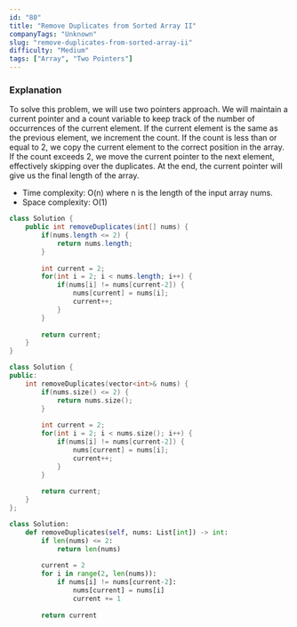 ```yaml
---
id: "80"
title: "Remove Duplicates from Sorted Array II"
companyTags: "Unknown"
slug: "remove-duplicates-from-sorted-array-ii"
difficulty: "Medium"
tags: ["Array", "Two Pointers"]
---
```


### Explanation
To solve this problem, we will use two pointers approach. We will maintain a current pointer and a count variable to keep track of the number of occurrences of the current element. If the current element is the same as the previous element, we increment the count. If the count is less than or equal to 2, we copy the current element to the correct position in the array. If the count exceeds 2, we move the current pointer to the next element, effectively skipping over the duplicates. At the end, the current pointer will give us the final length of the array.

- Time complexity: O(n) where n is the length of the input array nums.
- Space complexity: O(1)
```java
class Solution {
    public int removeDuplicates(int[] nums) {
        if(nums.length <= 2) {
            return nums.length;
        }
        
        int current = 2;
        for(int i = 2; i < nums.length; i++) {
            if(nums[i] != nums[current-2]) {
                nums[current] = nums[i];
                current++;
            }
        }
        
        return current;
    }
}
```

```cpp
class Solution {
public:
    int removeDuplicates(vector<int>& nums) {
        if(nums.size() <= 2) {
            return nums.size();
        }
        
        int current = 2;
        for(int i = 2; i < nums.size(); i++) {
            if(nums[i] != nums[current-2]) {
                nums[current] = nums[i];
                current++;
            }
        }
        
        return current;
    }
};
```

```python
class Solution:
    def removeDuplicates(self, nums: List[int]) -> int:
        if len(nums) <= 2:
            return len(nums)
        
        current = 2
        for i in range(2, len(nums)):
            if nums[i] != nums[current-2]:
                nums[current] = nums[i]
                current += 1
        
        return current
```